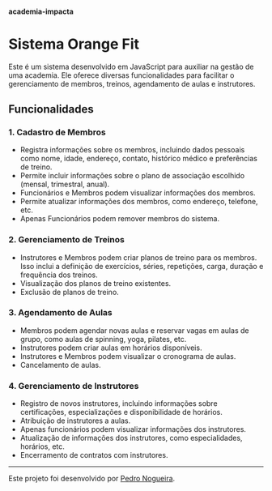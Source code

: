 #### academia-impacta

# Sistema Orange Fit

Este é um sistema desenvolvido em JavaScript para auxiliar na gestão de uma academia. Ele oferece diversas funcionalidades para facilitar o gerenciamento de membros, treinos, agendamento de aulas e instrutores.

## Funcionalidades

### 1. Cadastro de Membros

- Registra informações sobre os membros, incluindo dados pessoais como nome, idade, endereço, contato, histórico médico e preferências de treino.
- Permite incluir informações sobre o plano de associação escolhido (mensal, trimestral, anual).
- Funcionários e Membros podem visualizar informações dos membros.
- Permite atualizar informações dos membros, como endereço, telefone, etc.
- Apenas Funcionários podem remover membros do sistema.

### 2. Gerenciamento de Treinos

- Instrutores e Membros podem criar planos de treino para os membros. Isso inclui a definição de exercícios, séries, repetições, carga, duração e frequência dos treinos.
- Visualização dos planos de treino existentes.
- Exclusão de planos de treino.

### 3. Agendamento de Aulas

- Membros podem agendar novas aulas e reservar vagas em aulas de grupo, como aulas de spinning, yoga, pilates, etc.
- Instrutores podem criar aulas em horários disponíveis.
- Instrutores e Membros podem visualizar o cronograma de aulas.
- Cancelamento de aulas.

### 4. Gerenciamento de Instrutores

- Registro de novos instrutores, incluindo informações sobre certificações, especializações e disponibilidade de horários.
- Atribuição de instrutores a aulas.
- Apenas funcionários podem visualizar informações dos instrutores.
- Atualização de informações dos instrutores, como especialidades, horários, etc.
- Encerramento de contratos com instrutores.

---
Este projeto foi desenvolvido por [Pedro Nogueira](https://github.com/psnogueira).
